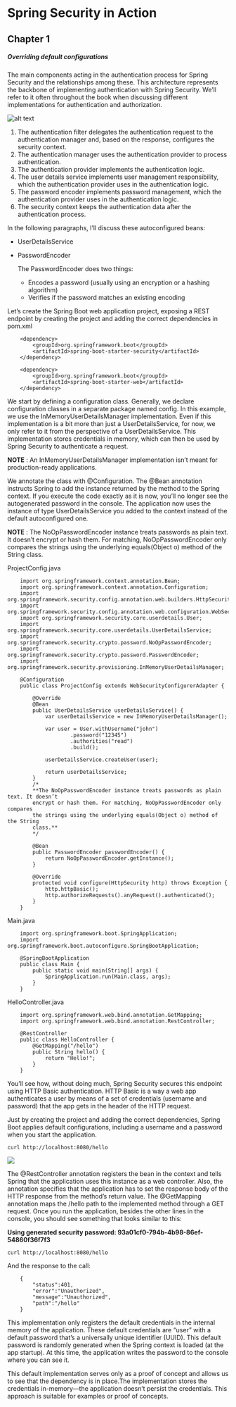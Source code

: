 # Spring Security in Action

## Chapter 1

##### Overriding default configurations

The main components acting in the authentication process for Spring Security and the
relationships among these. This architecture represents the backbone of implementing
authentication with Spring Security. We’ll refer to it often throughout the book when discussing different implementations for authentication and authorization.

![alt text](D:\Kiran\Practice\Java\IntelliJ-Workspace\spring_security_in_action_source_code\media\authentication-process.png)

1. The authentication filter delegates the authentication request to the authentication manager and, based on the response, configures the security context.
2. The authentication manager uses the authentication provider to process authentication.
3. The authentication provider implements the authentication logic.
4. The user details service implements user management responsibility, which the authentication provider uses in the authentication logic.
5. The password encoder implements password management, which the authentication provider uses in the authentication logic.
6. The security context keeps the authentication data after the authentication process.

In the following paragraphs, I’ll discuss these autoconfigured beans:

* UserDetailsService
* PasswordEncoder

	The PasswordEncoder does two things:
	* 	Encodes a password (usually using an encryption or a hashing algorithm)
	* 	Verifies if the password matches an existing encoding

Let’s create the Spring Boot web application project, exposing a REST endpoint by creating the project and adding the correct dependencies in pom.xml

```
	<dependency>  
		<groupId>org.springframework.boot</groupId>  
		<artifactId>spring-boot-starter-security</artifactId>  
	</dependency>

	<dependency>  
		<groupId>org.springframework.boot</groupId>  
		<artifactId>spring-boot-starter-web</artifactId>  
	</dependency>
```

We start by defining a configuration class. Generally, we declare configuration classes in a separate package named config. In this example, we use the InMemoryUserDetailsManager implementation. Even if this implementation is a bit more than just a UserDetailsService,
for now, we only refer to it from the perspective of a UserDetailsService. This implementation stores credentials in memory, which can then be used by Spring Security to authenticate a request.

**NOTE** : An InMemoryUserDetailsManager implementation isn’t meant for production-ready applications.

We annotate the class with @Configuration. The @Bean annotation instructs Spring to add the instance returned by the method to the Spring context. If you execute the code exactly as it is now, you’ll no longer see the autogenerated password in the console. The application now uses the instance of type UserDetailsService you added to the context instead of the default autoconfigured one.

**NOTE** : The NoOpPasswordEncoder instance treats passwords as plain text. It doesn’t encrypt or hash them. For matching, NoOpPasswordEncoder only compares	the strings using the underlying equals(Object o) method of the String class.

ProjectConfig.java
```
	import org.springframework.context.annotation.Bean;
	import org.springframework.context.annotation.Configuration;
	import org.springframework.security.config.annotation.web.builders.HttpSecurity;
	import org.springframework.security.config.annotation.web.configuration.WebSecurityConfigurerAdapter;
	import org.springframework.security.core.userdetails.User;
	import org.springframework.security.core.userdetails.UserDetailsService;
	import org.springframework.security.crypto.password.NoOpPasswordEncoder;
	import org.springframework.security.crypto.password.PasswordEncoder;
	import org.springframework.security.provisioning.InMemoryUserDetailsManager;
	
	@Configuration
	public class ProjectConfig extends WebSecurityConfigurerAdapter {
	
		@Override
		@Bean
		public UserDetailsService userDetailsService() {
			var userDetailsService = new InMemoryUserDetailsManager();
	
			var user = User.withUsername("john")
					.password("12345")
					.authorities("read")
					.build();
	
			userDetailsService.createUser(user);
	
			return userDetailsService;
		}
		/*
		**The NoOpPasswordEncoder instance treats passwords as plain text. It doesn’t
    	encrypt or hash them. For matching, NoOpPasswordEncoder only compares
    	the strings using the underlying equals(Object o) method of the String
    	class.**
		*/
	
		@Bean
		public PasswordEncoder passwordEncoder() {
			return NoOpPasswordEncoder.getInstance();
		}
	
		@Override
		protected void configure(HttpSecurity http) throws Exception {
			http.httpBasic();
			http.authorizeRequests().anyRequest().authenticated();
		}
	}
```
  
Main.java
```
	import org.springframework.boot.SpringApplication;  
	import org.springframework.boot.autoconfigure.SpringBootApplication;  

	@SpringBootApplication  
	public class Main {  
		public static void main(String[] args) {  
			SpringApplication.run(Main.class, args);  
		}  
	}
```  
  
HelloController.java  
```
	import org.springframework.web.bind.annotation.GetMapping;  
	import org.springframework.web.bind.annotation.RestController;  

	@RestController  
	public class HelloController {  
		@GetMapping("/hello")  
		public String hello() {  
			return "Hello!";  
		}  
	}
```
  
You’ll see how, without doing much, Spring Security secures this endpoint using HTTP Basic authentication. HTTP Basic is a way a web app authenticates a user by means of a set of credentials (username and password) that the app gets in the header of the HTTP request.
  
Just by creating the project and adding the correct dependencies, Spring Boot applies default configurations, including a username and a password when you start the application.
  
```curl http://localhost:8080/hello```
  
![](../media/14c4a5532d96a1ce6a5aae42d20e7973.png)
  
The @RestController annotation registers the bean in the context and tells Spring that the application uses this instance as a web controller. Also, the annotation specifies that the application has to set the response body of the HTTP response from the method’s return value. The @GetMapping annotation maps the /hello path to the implemented method through a GET request. Once you run the application, besides the other lines in the console, you should see something that looks similar to this:
  
**Using generated security password: 93a01cf0-794b-4b98-86ef-54860f36f7f3**
  
```curl http://localhost:8080/hello```
  
And the response to the call:
  
```
	{
		"status":401,
		"error":"Unauthorized",
		"message":"Unauthorized",
		"path":"/hello"
	}
```

This implementation only registers the default credentials in the internal memory of the application. These default credentials are “user” with a default password that’s a universally unique identifier (UUID). This default password is randomly generated when
the Spring context is loaded (at the app startup). At this time, the application writes the password to the console where you can see it.
  
This default implementation serves only as a proof of concept and allows us to see that the dependency is in place.The implementation stores the credentials in-memory—the application doesn’t persist the credentials. This approach is suitable for examples or proof of concepts.
